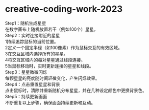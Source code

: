 # creative-coding-work-2023
Step1：随机生成星星\
在数字画布上随机放置若干（例如100个）星星。\
Step2：实时连接附近的星星\
1持续追踪鼠标的当前位置。\
2定义一个固定半径（如100像素）作为鼠标交互的有效区域。\
3在交互区域内选择所有的星星。\
4将交互区域内的每对星星通过线段连接。\
5当鼠标移动时，实时更新连接的星星和线段。\
Step3：星星微微闪烁\
每颗星星的亮度随时间轻微变化，产生闪烁效果。\
Step4：点击重置星星和背景\
点击鼠标时，清除并重新随机分布星星，并在几种设定颜色中更换背景色。\
Step5：持续更新画面\
不断重复以上步骤，确保画面持续更新和互动。
